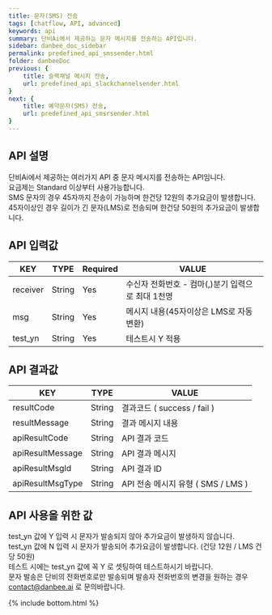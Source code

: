 ```yaml
---
title: 문자(SMS) 전송
tags: [chatflow, API, advanced]
keywords: api
summary: 단비Ai에서 제공하는 문자 메시지를 전송하는 API입니다.
sidebar: danbee_doc_sidebar
permalink: predefined_api_smssender.html
folder: danbeeDoc
previous: {
    title: 슬랙채널 메시지 전송,
    url: predefined_api_slackchannelsender.html
}
next: {
    title: 예약문자(SMS) 전송,
    url: predefined_api_smsrsender.html
}
---
```


## API 설명

단비Ai에서 제공하는 여러가지 API 중 문자 메시지를 전송하는 API임니다. <br>
요금제는 Standard 이상부터 사용가능합니다. <br>
SMS 문자의 경우 45자까지 전송이 가능하며 한건당 12원의 추가요금이 발생합니다. <br>
45자이상인 경우 길이가 긴 문자(LMS)로 전송되며 한건당 50원의 추가요금이 발생합니다. <br>

## API 입력값

| KEY | TYPE | Required | VALUE |
|--------|--------|--------|--------|
| receiver | String | Yes | 수신자 전화번호 - 컴마(,)분기 입력으로 최대 1천명 |
| msg | String | Yes | 메시지 내용(45자이상은 LMS로 자동변환) |
| test_yn | String | Yes | 테스트시 Y 적용 |

## API 결과값

| KEY | TYPE | VALUE |
|--------|--------|--------|
| resultCode | String | 결과코드 ( success / fail ) |
| resultMessage | String | 결과 메시지 내용 |
| apiResultCode | String | API 결과 코드 |
| apiResultMessage | String | API 결과 메시지 |
| apiResultMsgId | String | API 결과 ID |
| apiResultMsgType | String | API 전송 메시지 유형 ( SMS / LMS ) |

## API 사용을 위한 값

test_yn 값에 Y 입력 시 문자가 발송되지 않아 추가요금이 발생하지 않습니다. <br />
test_yn 값에 N  입력 시 문자가 발송되어 추가요금이 발생합니다.  (건당 12원 / LMS 건당 50원) <br />
테스트 시에는 test_yn 값에 꼭 Y 로 셋팅하여 테스트하시기 바랍니다. <br />
문자 발송은 단비의 전화번호로만 발송되며 발송자 전화번호의 변경을 원하는 경우 contact@danbee.ai 로 문의바랍니다.
<br />


{% include bottom.html %}
